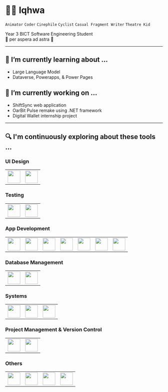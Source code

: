# 🧙‍♂️ Iqhwa

`Animator` `Coder` `Cinephile` `Cyclist` `Casual Fragment Writer` `Theatre Kid`  

Year 3 BICT Software Engineering Student  
🌟 per aspera ad astra 🌟


---

## 🌱 I’m currently learning about ...
- Large Language Model
- Dataverse, Powerapps, & Power Pages

## 🔭 I’m currently working on ...
- ShiftSync web application
- OarBit Pulse remake using .NET framework
- Digital Wallet internship project


---

## 🔍 I'm continuously exploring about these tools ...

### UI Design
<table>
  <tr>
    <td><img src="https://cdn.jsdelivr.net/gh/devicons/devicon/icons/figma/figma-original.svg" width="40" height="40"/></td>
    <td><img src="https://cdn.jsdelivr.net/gh/devicons/devicon/icons/gimp/gimp-original.svg" width="40" height="40"/></td>
  </tr>
</table>

### Testing
<table>
  <tr>
    <td><img src="https://cdn.jsdelivr.net/gh/devicons/devicon/icons/jest/jest-plain.svg" width="40" height="40"/></td>
    <td><img src="https://cdn.jsdelivr.net/gh/devicons/devicon/icons/eslint/eslint-original.svg" width="40" height="40"/></td>
  </tr>
</table>

### App Development
<table>
  <tr>
    <td><img src="https://cdn.jsdelivr.net/gh/devicons/devicon/icons/html5/html5-original.svg" width="40" height="40"/></td>
    <td><img src="https://cdn.jsdelivr.net/gh/devicons/devicon/icons/python/python-original.svg" width="40" height="40"/></td>
    <td><img src="https://cdn.jsdelivr.net/gh/devicons/devicon/icons/javascript/javascript-original.svg" width="40" height="40"/></td>
    <td><img src="https://cdn.jsdelivr.net/gh/devicons/devicon/icons/typescript/typescript-original.svg" width="40" height="40"/></td>
    <td><img src="https://cdn.jsdelivr.net/gh/devicons/devicon/icons/bootstrap/bootstrap-original.svg" width="40" height="40"/></td>
    <td><img src="https://cdn.jsdelivr.net/gh/devicons/devicon/icons/csharp/csharp-original.svg" width="40" height="40"/></td>
    <td><img src="https://cdn.jsdelivr.net/gh/devicons/devicon/icons/react/react-original.svg" width="40" height="40"/></td>
  </tr>
</table>

### Database Management
<table>
  <tr>
    <td><img src="https://cdn.jsdelivr.net/gh/devicons/devicon/icons/mariadb/mariadb-original.svg" width="40" height="40"/></td>
    <td><img src="https://cdn.jsdelivr.net/gh/devicons/devicon/icons/mysql/mysql-original.svg" width="40" height="40"/></td>
  </tr>
</table>

### Systems
<table>
  <tr>
    <td><img src="https://cdn.jsdelivr.net/gh/devicons/devicon/icons/bash/bash-original.svg" width="40" height="40"/></td>
    <td><img src="https://cdn.jsdelivr.net/gh/devicons/devicon/icons/linux/linux-original.svg" width="40" height="40"/></td>
    <td><img src="https://cdn.jsdelivr.net/gh/devicons/devicon/icons/powershell/powershell-original.svg" width="40" height="40"/></td>
  </tr>
</table>

### Project Management & Version Control
<table>
  <tr>
    <td><img src="https://cdn.jsdelivr.net/gh/devicons/devicon/icons/git/git-original.svg" width="40" height="40"/></td>
    <td><img src="https://cdn.jsdelivr.net/gh/devicons/devicon/icons/jira/jira-original.svg" width="40" height="40"/></td>
  </tr>
</table>

### Others
<table>
  <tr>
    <td><img src="https://cdn.jsdelivr.net/gh/devicons/devicon/icons/flask/flask-original.svg" width="40" height="40"/></td>
    <td><img src="https://cdn.jsdelivr.net/gh/devicons/devicon/icons/babel/babel-original.svg" width="40" height="40"/></td>
    <td><img src="https://cdn.jsdelivr.net/gh/devicons/devicon/icons/apache/apache-original.svg" width="40" height="40"/></td>
    <td><img src="https://cdn.jsdelivr.net/gh/devicons/devicon/icons/json/json-original.svg" width="40" height="40"/></td>
  </tr>
</table>
